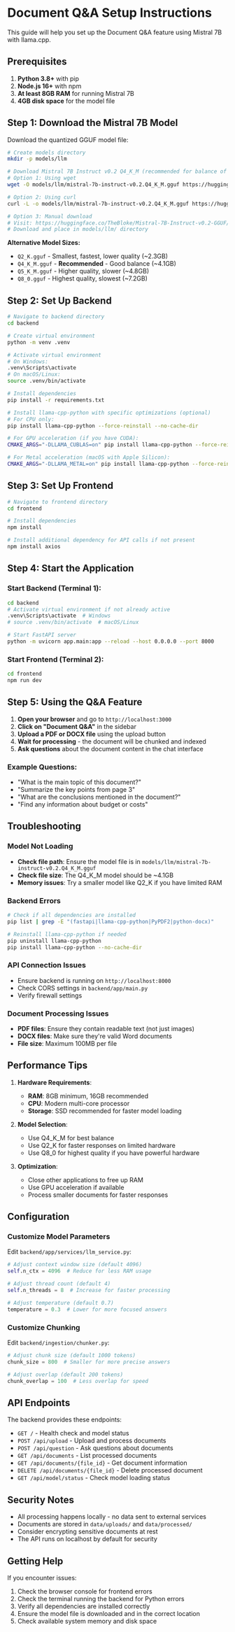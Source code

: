 # Document Q&A Setup Instructions

This guide will help you set up the Document Q&A feature using Mistral 7B with llama.cpp.

## Prerequisites

1. **Python 3.8+** with pip
2. **Node.js 16+** with npm
3. **At least 8GB RAM** for running Mistral 7B
4. **4GB disk space** for the model file

## Step 1: Download the Mistral 7B Model

Download the quantized GGUF model file:

```bash
# Create models directory
mkdir -p models/llm

# Download Mistral 7B Instruct v0.2 Q4_K_M (recommended for balance of speed/quality)
# Option 1: Using wget
wget -O models/llm/mistral-7b-instruct-v0.2.Q4_K_M.gguf https://huggingface.co/TheBloke/Mistral-7B-Instruct-v0.2-GGUF/resolve/main/mistral-7b-instruct-v0.2.Q4_K_M.gguf

# Option 2: Using curl
curl -L -o models/llm/mistral-7b-instruct-v0.2.Q4_K_M.gguf https://huggingface.co/TheBloke/Mistral-7B-Instruct-v0.2-GGUF/resolve/main/mistral-7b-instruct-v0.2.Q4_K_M.gguf

# Option 3: Manual download
# Visit: https://huggingface.co/TheBloke/Mistral-7B-Instruct-v0.2-GGUF/blob/main/mistral-7b-instruct-v0.2.Q4_K_M.gguf
# Download and place in models/llm/ directory
```

**Alternative Model Sizes:**
- `Q2_K.gguf` - Smallest, fastest, lower quality (~2.3GB)
- `Q4_K_M.gguf` - **Recommended** - Good balance (~4.1GB)
- `Q5_K_M.gguf` - Higher quality, slower (~4.8GB)
- `Q8_0.gguf` - Highest quality, slowest (~7.2GB)

## Step 2: Set Up Backend

```bash
# Navigate to backend directory
cd backend

# Create virtual environment
python -m venv .venv

# Activate virtual environment
# On Windows:
.venv\Scripts\activate
# On macOS/Linux:
source .venv/bin/activate

# Install dependencies
pip install -r requirements.txt

# Install llama-cpp-python with specific optimizations (optional)
# For CPU only:
pip install llama-cpp-python --force-reinstall --no-cache-dir

# For GPU acceleration (if you have CUDA):
CMAKE_ARGS="-DLLAMA_CUBLAS=on" pip install llama-cpp-python --force-reinstall --no-cache-dir

# For Metal acceleration (macOS with Apple Silicon):
CMAKE_ARGS="-DLLAMA_METAL=on" pip install llama-cpp-python --force-reinstall --no-cache-dir
```

## Step 3: Set Up Frontend

```bash
# Navigate to frontend directory
cd frontend

# Install dependencies
npm install

# Install additional dependency for API calls if not present
npm install axios
```

## Step 4: Start the Application

### Start Backend (Terminal 1):
```bash
cd backend
# Activate virtual environment if not already active
.venv\Scripts\activate  # Windows
# source .venv/bin/activate  # macOS/Linux

# Start FastAPI server
python -m uvicorn app.main:app --reload --host 0.0.0.0 --port 8000
```

### Start Frontend (Terminal 2):
```bash
cd frontend
npm run dev
```

## Step 5: Using the Q&A Feature

1. **Open your browser** and go to `http://localhost:3000`
2. **Click on "Document Q&A"** in the sidebar
3. **Upload a PDF or DOCX file** using the upload button
4. **Wait for processing** - the document will be chunked and indexed
5. **Ask questions** about the document content in the chat interface

### Example Questions:
- "What is the main topic of this document?"
- "Summarize the key points from page 3"
- "What are the conclusions mentioned in the document?"
- "Find any information about budget or costs"

## Troubleshooting

### Model Not Loading
- **Check file path**: Ensure the model file is in `models/llm/mistral-7b-instruct-v0.2.Q4_K_M.gguf`
- **Check file size**: The Q4_K_M model should be ~4.1GB
- **Memory issues**: Try a smaller model like Q2_K if you have limited RAM

### Backend Errors
```bash
# Check if all dependencies are installed
pip list | grep -E "(fastapi|llama-cpp-python|PyPDF2|python-docx)"

# Reinstall llama-cpp-python if needed
pip uninstall llama-cpp-python
pip install llama-cpp-python --no-cache-dir
```

### API Connection Issues
- Ensure backend is running on `http://localhost:8000`
- Check CORS settings in `backend/app/main.py`
- Verify firewall settings

### Document Processing Issues
- **PDF files**: Ensure they contain readable text (not just images)
- **DOCX files**: Make sure they're valid Word documents
- **File size**: Maximum 100MB per file

## Performance Tips

1. **Hardware Requirements**:
   - **RAM**: 8GB minimum, 16GB recommended
   - **CPU**: Modern multi-core processor
   - **Storage**: SSD recommended for faster model loading

2. **Model Selection**:
   - Use Q4_K_M for best balance
   - Use Q2_K for faster responses on limited hardware
   - Use Q8_0 for highest quality if you have powerful hardware

3. **Optimization**:
   - Close other applications to free up RAM
   - Use GPU acceleration if available
   - Process smaller documents for faster responses

## Configuration

### Customize Model Parameters
Edit `backend/app/services/llm_service.py`:

```python
# Adjust context window size (default 4096)
self.n_ctx = 4096  # Reduce for less RAM usage

# Adjust thread count (default 4)
self.n_threads = 8  # Increase for faster processing

# Adjust temperature (default 0.7)
temperature = 0.3  # Lower for more focused answers
```

### Customize Chunking
Edit `backend/ingestion/chunker.py`:

```python
# Adjust chunk size (default 1000 tokens)
chunk_size = 800  # Smaller for more precise answers

# Adjust overlap (default 200 tokens)
chunk_overlap = 100  # Less overlap for speed
```

## API Endpoints

The backend provides these endpoints:

- `GET /` - Health check and model status
- `POST /api/upload` - Upload and process documents
- `POST /api/question` - Ask questions about documents
- `GET /api/documents` - List processed documents
- `GET /api/documents/{file_id}` - Get document information
- `DELETE /api/documents/{file_id}` - Delete processed document
- `GET /api/model/status` - Check model loading status

## Security Notes

- All processing happens locally - no data sent to external services
- Documents are stored in `data/uploads/` and `data/processed/`
- Consider encrypting sensitive documents at rest
- The API runs on localhost by default for security

## Getting Help

If you encounter issues:

1. Check the browser console for frontend errors
2. Check the terminal running the backend for Python errors
3. Verify all dependencies are installed correctly
4. Ensure the model file is downloaded and in the correct location
5. Check available system memory and disk space
